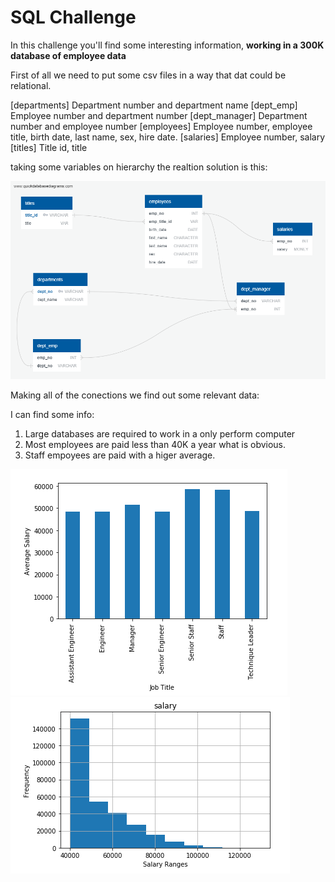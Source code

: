 # SQL Challenge

In this challenge you'll find some interesting information, **working in a 300K database of employee data**

First of all we need to put some csv files in a way that dat could be relational.

[departments] Department number and department name
[dept_emp] Employee number and department number
[dept_manager] Department number and employee number
[employees] Employee number, employee title, birth date, last name, sex, hire date.
[salaries] Employee number, salary
[titles] Title id, title

taking some variables on hierarchy the realtion solution is this:

![relationaldata](https://github.com/greaterpablo/sql-challenge/blob/main/EmployeesDBD.png)


Making all of the conections we find out some relevant data:

I can find some info:

1. Large databases are required to work in a only perform computer
2. Most employees are paid less than 40K a year what is obvious.
3. Staff empoyees are paid with a higer average.

![averagesalary](https://github.com/greaterpablo/sql-challenge/blob/main/averagesalary.png)
![salaries](https://github.com/greaterpablo/sql-challenge/blob/main/salaries.png)
